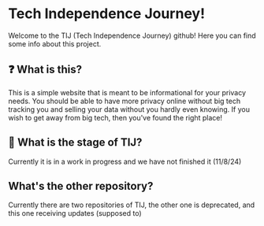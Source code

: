 # Tech Independence Journey!
Welcome to the TIJ (Tech Independence Journey) github! Here you can find some info about this project.

## ❓ What is this?
This is a simple website that is meant to be informational for your privacy needs. You should be able to have more privacy online without big tech tracking you and selling your data without you hardly even knowing.
If you wish to get away from big tech, then you've found the right place!

## 🔨 What is the stage of TIJ?
Currently it is in a work in progress and we have not finished it (11/8/24)

## What's the other repository?
Currently there are two repositories of TIJ, the other one is deprecated, and this one receiving updates (supposed to)
